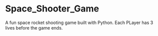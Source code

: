 # Space_Shooter_Game
A fun space rocket shooting game built with Python.
Each PLayer has 3 lives before the game ends.
